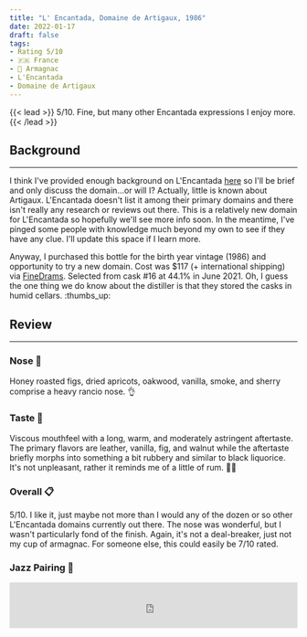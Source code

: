 ```yaml
---
title: "L' Encantada, Domaine de Artigaux, 1986"
date: 2022-01-17
draft: false
tags: 
- Rating 5/10
- 🇫🇷 France
- 🍇 Armagnac
- L'Encantada
- Domaine de Artigaux
---
```


{{< lead >}}
5/10. Fine, but many other Encantada expressions I enjoy more.  
{{< /lead >}}

## Background
---
I think I've provided enough background on L'Encantada [here](https://www.joshmclark.com/spirits/armagnac/lencantada-1974-bellair.html) so I'll be brief and only discuss the domain...or will I? Actually, little is known about Artigaux. L'Encantada doesn't list it among their primary domains and there isn't really any research or reviews out there. This is a relatively new domain for L'Encantada so hopefully we'll see more info soon. In the meantime, I've pinged some people with knowledge much beyond my own to see if they have any clue. I'll update this space if I learn more. 

Anyway, I purchased this bottle for the birth year vintage (1986) and opportunity to try a new domain. Cost was $117 (+ international shipping) via [FineDrams](https://www.finedrams.com/). Selected from cask #16 at 44.1% in June 2021. Oh, I guess the one thing we do know about the distiller is that they stored the casks in humid cellars. :thumbs_up: 

## Review
---
### Nose :nose:
Honey roasted figs, dried apricots, oakwood, vanilla, smoke, and sherry comprise a heavy rancio nose. :ok_hand: 

### Taste :tongue:
Viscous mouthfeel with a long, warm, and moderately astringent aftertaste. The primary flavors are leather, vanilla, fig, and walnut while the aftertaste briefly morphs into something a bit rubbery and similar to black liquorice. It's not unpleasant, rather it reminds me of a little of rum. :man_shrugging:

### Overall :clipboard:
5/10. I like it, just maybe not more than I would any of the dozen or so other L'Encantada domains currently out there. The nose was wonderful, but I wasn't particularly fond of the finish. Again, it's not a deal-breaker, just not my cup of armagnac. For someone else, this could easily be 7/10 rated. 

### Jazz Pairing :trumpet:
<iframe src="https://open.spotify.com/embed/track/3WYTn5VlkWkdacjGRsGvSv?utm_source=generator&theme=0" width="100%" height="80" frameBorder="0" allowfullscreen="" allow="autoplay; clipboard-write; encrypted-media; fullscreen; picture-in-picture"></iframe>